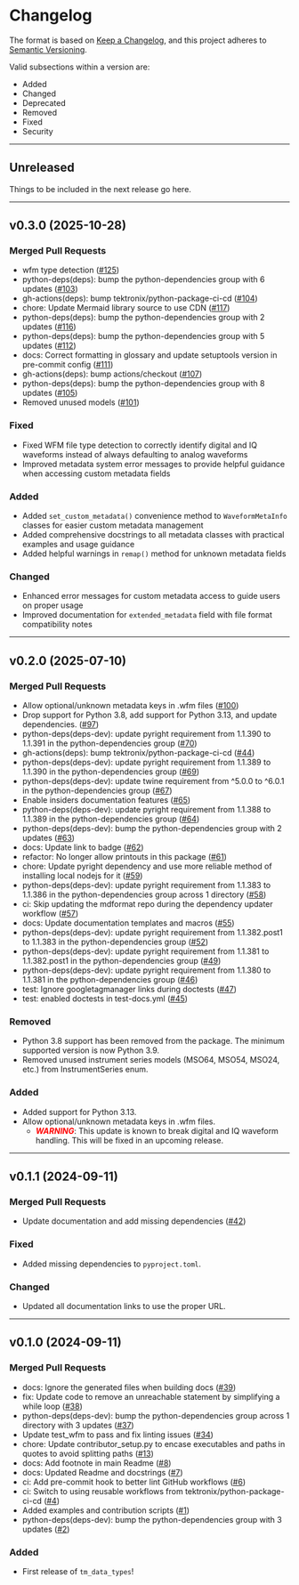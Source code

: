 # Changelog

The format is based on [Keep a Changelog](https://keepachangelog.com), and this
project adheres to [Semantic Versioning](https://semver.org).

Valid subsections within a version are:

- Added
- Changed
- Deprecated
- Removed
- Fixed
- Security

---

## Unreleased

Things to be included in the next release go here.

---

## v0.3.0 (2025-10-28)

### Merged Pull Requests

- wfm type detection ([#125](https://github.com/tektronix/tm_data_types/pull/125))
- python-deps(deps): bump the python-dependencies group with 6 updates ([#103](https://github.com/tektronix/tm_data_types/pull/103))
- gh-actions(deps): bump tektronix/python-package-ci-cd ([#104](https://github.com/tektronix/tm_data_types/pull/104))
- chore: Update Mermaid library source to use CDN ([#117](https://github.com/tektronix/tm_data_types/pull/117))
- python-deps(deps): bump the python-dependencies group with 2 updates ([#116](https://github.com/tektronix/tm_data_types/pull/116))
- python-deps(deps): bump the python-dependencies group with 5 updates ([#112](https://github.com/tektronix/tm_data_types/pull/112))
- docs: Correct formatting in glossary and update setuptools version in pre-commit config ([#111](https://github.com/tektronix/tm_data_types/pull/111))
- gh-actions(deps): bump actions/checkout ([#107](https://github.com/tektronix/tm_data_types/pull/107))
- python-deps(deps): bump the python-dependencies group with 8 updates ([#105](https://github.com/tektronix/tm_data_types/pull/105))
- Removed unused models ([#101](https://github.com/tektronix/tm_data_types/pull/101))

### Fixed

- Fixed WFM file type detection to correctly identify digital and IQ waveforms instead of always defaulting to analog waveforms
- Improved metadata system error messages to provide helpful guidance when accessing custom metadata fields

### Added

- Added `set_custom_metadata()` convenience method to `WaveformMetaInfo` classes for easier custom metadata management
- Added comprehensive docstrings to all metadata classes with practical examples and usage guidance
- Added helpful warnings in `remap()` method for unknown metadata fields

### Changed

- Enhanced error messages for custom metadata access to guide users on proper usage
- Improved documentation for `extended_metadata` field with file format compatibility notes

---

## v0.2.0 (2025-07-10)

### Merged Pull Requests

- Allow optional/unknown metadata keys in .wfm files ([#100](https://github.com/tektronix/tm_data_types/pull/100))
- Drop support for Python 3.8, add support for Python 3.13, and update dependencies. ([#97](https://github.com/tektronix/tm_data_types/pull/97))
- python-deps(deps-dev): update pyright requirement from 1.1.390 to 1.1.391 in the python-dependencies group ([#70](https://github.com/tektronix/tm_data_types/pull/70))
- gh-actions(deps): bump tektronix/python-package-ci-cd ([#44](https://github.com/tektronix/tm_data_types/pull/44))
- python-deps(deps-dev): update pyright requirement from 1.1.389 to 1.1.390 in the python-dependencies group ([#69](https://github.com/tektronix/tm_data_types/pull/69))
- python-deps(deps-dev): update twine requirement from ^5.0.0 to ^6.0.1 in the python-dependencies group ([#67](https://github.com/tektronix/tm_data_types/pull/67))
- Enable insiders documentation features ([#65](https://github.com/tektronix/tm_data_types/pull/65))
- python-deps(deps-dev): update pyright requirement from 1.1.388 to 1.1.389 in the python-dependencies group ([#64](https://github.com/tektronix/tm_data_types/pull/64))
- python-deps(deps-dev): bump the python-dependencies group with 2 updates ([#63](https://github.com/tektronix/tm_data_types/pull/63))
- docs: Update link to badge ([#62](https://github.com/tektronix/tm_data_types/pull/62))
- refactor: No longer allow printouts in this package ([#61](https://github.com/tektronix/tm_data_types/pull/61))
- chore: Update pyright dependency and use more reliable method of installing local nodejs for it ([#59](https://github.com/tektronix/tm_data_types/pull/59))
- python-deps(deps-dev): update pyright requirement from 1.1.383 to 1.1.386 in the python-dependencies group across 1 directory ([#58](https://github.com/tektronix/tm_data_types/pull/58))
- ci: Skip updating the mdformat repo during the dependency updater workflow ([#57](https://github.com/tektronix/tm_data_types/pull/57))
- docs: Update documentation templates and macros ([#55](https://github.com/tektronix/tm_data_types/pull/55))
- python-deps(deps-dev): update pyright requirement from 1.1.382.post1 to 1.1.383 in the python-dependencies group ([#52](https://github.com/tektronix/tm_data_types/pull/52))
- python-deps(deps-dev): update pyright requirement from 1.1.381 to 1.1.382.post1 in the python-dependencies group ([#49](https://github.com/tektronix/tm_data_types/pull/49))
- python-deps(deps-dev): update pyright requirement from 1.1.380 to 1.1.381 in the python-dependencies group ([#46](https://github.com/tektronix/tm_data_types/pull/46))
- test: Ignore googletagmanager links during doctests ([#47](https://github.com/tektronix/tm_data_types/pull/47))
- test: enabled doctests in test-docs.yml ([#45](https://github.com/tektronix/tm_data_types/pull/45))

### Removed

- Python 3.8 support has been removed from the package. The minimum supported version is now Python 3.9.
- Removed unused instrument series models (MSO64, MSO54, MSO24, etc.) from InstrumentSeries enum.

### Added

- Added support for Python 3.13.
- Allow optional/unknown metadata keys in .wfm files.
    - _**<span style="color:red">WARNING</span>**_: This update is known to break digital and IQ waveform handling. This will be fixed in an upcoming release.

---

## v0.1.1 (2024-09-11)

### Merged Pull Requests

- Update documentation and add missing dependencies ([#42](https://github.com/tektronix/tm_data_types/pull/42))

### Fixed

- Added missing dependencies to `pyproject.toml`.

### Changed

- Updated all documentation links to use the proper URL.

---

## v0.1.0 (2024-09-11)

### Merged Pull Requests

- docs: Ignore the generated files when building docs ([#39](https://github.com/tektronix/tm_data_types/pull/39))
- fix: Update code to remove an unreachable statement by simplifying a while loop ([#38](https://github.com/tektronix/tm_data_types/pull/38))
- python-deps(deps-dev): bump the python-dependencies group across 1 directory with 3 updates ([#37](https://github.com/tektronix/tm_data_types/pull/37))
- Update test_wfm to pass and fix linting issues ([#34](https://github.com/tektronix/tm_data_types/pull/34))
- chore: Update contributor_setup.py to encase executables and paths in quotes to avoid splitting paths ([#13](https://github.com/tektronix/tm_data_types/pull/13))
- docs: Add footnote in main Readme ([#8](https://github.com/tektronix/tm_data_types/pull/8))
- docs: Updated Readme and docstrings ([#7](https://github.com/tektronix/tm_data_types/pull/7))
- ci: Add pre-commit hook to better lint GitHub workflows ([#6](https://github.com/tektronix/tm_data_types/pull/6))
- ci: Switch to using reusable workflows from tektronix/python-package-ci-cd ([#4](https://github.com/tektronix/tm_data_types/pull/4))
- Added examples and contribution scripts ([#1](https://github.com/tektronix/tm_data_types/pull/1))
- python-deps(deps-dev): bump the python-dependencies group with 3 updates ([#2](https://github.com/tektronix/tm_data_types/pull/2))

### Added

- First release of `tm_data_types`!
